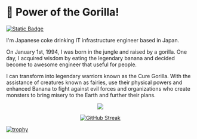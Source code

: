 # :gorilla: Power of the Gorilla!
[![Static Badge](https://img.shields.io/badge/%F0%9F%A5%A4_I_love-Coke_with_%F0%9F%8D%9F-red)](https://www.mcdonalds.co.jp/products/2010/)

I'm Japanese coke drinking IT infrastructure engineer based in Japan.

On January 1st, 1994, I was born in the jungle and raised by a gorilla.
One day, I acquired wisdom by eating the legendary banana and decided become to awesome engineer that useful for people.

I can transform into legendary warriors known as the Cure Gorilla. With the assistance of creatures known as fairies, use their physical powers and enhanced Banana to fight against evil forces and organizations who create monsters to bring misery to the Earth and further their plans.

<p align="center">
  <img src="https://skillicons.dev/icons?i=aws,docker,ts,linux,ansible,postgresql,mysql">
</p>

<p align="center">
  <a href="https://git.io/streak-stats"><img src="https://streak-stats.demolab.com?user=tsunematsu21&date_format=%5BY.%5Dn.j&mode=weekly" alt="GitHub Streak" /></a>
</p>

[![trophy](https://github-profile-trophy.vercel.app/?username=tsunematsu21)](https://github.com/ryo-ma/github-profile-trophy)

<!--
**tsunematsu21/tsunematsu21** is a ✨ _special_ ✨ repository because its `README.md` (this file) appears on your GitHub profile.

Here are some ideas to get you started:

- 🔭 I’m currently working on ...
- 🌱 I’m currently learning ...
- 👯 I’m looking to collaborate on ...
- 🤔 I’m looking for help with ...
- 💬 Ask me about ...
- 📫 How to reach me: ...
- 😄 Pronouns: ...
- ⚡ Fun fact: ...
-->
